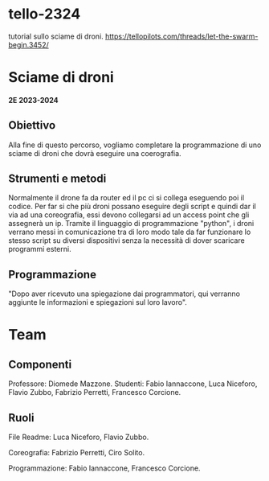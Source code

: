 # tello-2324

tutorial sullo sciame di droni.
https://tellopilots.com/threads/let-the-swarm-begin.3452/

# Sciame di droni 
#### 2E 2023-2024

## Obiettivo 
Alla fine di questo percorso, vogliamo completare la programmazione di uno sciame di droni che dovrà eseguire una coerografia.

## Strumenti e metodi 
Normalmente il drone fa da router ed il pc ci si collega eseguendo poi il codice. Per far si che più droni possano eseguire degli script e quindi dar il via ad una coreografia, essi devono collegarsi ad un access point che gli assegnerà un ip. Tramite il linguaggio di programmazione "python", i droni verrano messi in comunicazione tra di loro modo tale da far funzionare lo stesso script su diversi dispositivi senza la necessità di dover scaricare programmi esterni.

## Programmazione 
"Dopo aver ricevuto una spiegazione dai programmatori, qui verranno aggiunte le informazioni e spiegazioni sul loro lavoro".


# Team

## Componenti
Professore: Diomede Mazzone.
Studenti: Fabio Iannaccone, Luca Niceforo, Flavio Zubbo, Fabrizio Perretti, Francesco Corcione.

## Ruoli

File Readme: Luca Niceforo, Flavio Zubbo.

Coreografia: Fabrizio Perretti, Ciro Solito.

Programmazione: Fabio Iannaccone, Francesco Corcione.

